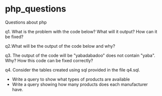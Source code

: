 # php_questions

Questions about php

q1. What is the problem with the code below? What will it output? How can it be fixed?

q2.What will be the output of the code below and why?

q3. The output of the code will be "yabadabadoo" does not contain "yaba". Why? How this code can be fixed correctly?

q4. Consider the tables created using sql provided in the file q4.sql.

- Write a query to show what types of products are available
- Write a query showing how many products does each manufacturer have.
